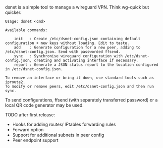 dsnet is a simple tool to manage a wireguard VPN. Think wg-quick but quicker.

    Usage: dsnet <cmd>

    Available commands:

    	init   : Create /etc/dsnet-config.json containing default configuration + new keys without loading. Edit to taste.
    	add    : Generate configuration for a new peer, adding to /etc/dsnet-config.json. Send with passworded ffsend.
    	sync   : Synchronise wireguard configuration with /etc/dsnet-config.json, creating and activating interface if necessary.
    	report : Generate a JSON status report to the location configured in /etc/dsnet-config.json.

    To remove an interface or bring it down, use standard tools such as iproute2.
    To modify or remove peers, edit /etc/dsnet-config.json and then run sync.



To send configurations, ffsend (with separately transferred password) or a local QR code generator may be used.

TODO after first release:

  * Hooks for adding routes/ IPtables forwarding rules
  * Forward option
  * Support for additional subnets in peer config
  * Peer endpoint support
